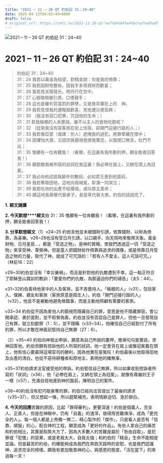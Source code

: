 ```yaml
---
title: "2021 – 11 – 26 QT 約伯記 31：24~40"
date: 2025-04-12T04:03:49+0800
draft: false
# original_url: https://cmtc.tw/2021-11-26-qt-%e7%b4%84%e4%bc%af%e8%a8%98-31%ef%bc%9a2440
---
```


![2021 – 11 – 26 QT 約伯記 31：24\~40](/images/qt.jpg   "2021 – 11 – 26 QT 約伯記 31：24\~40")

# 2021 – 11 – 26 QT 約伯記 31：24\~40

> 約伯記 31：24\~40  
> 31：24 我若以黃金為指望，對精金說：你是我的倚靠；  
> 31：25 我若因財物豐裕，因我手多得資財而歡喜；  
> 31：26 我若見太陽發光，明月行在空中，  
> 31：27 心就暗暗被引誘，口便親手；  
> 31：28 這也是審判官當罰的罪孽，又是我背棄在上的　神。  
> 31：29 我若見恨我的遭報就歡喜，見他遭災便高興；  
> 31：30 （我沒有容口犯罪，咒詛他的生命；）  
> 31：31 若我帳棚的人未嘗說，誰不以主人的食物吃飽呢？  
> 31：32 （從來我沒有容客旅在街上住宿，卻開門迎接行路的人；）  
> 31：33 我若像亞當（或譯：別人）遮掩我的過犯，將罪孽藏在懷中；  
> 31：34 因懼怕大眾，又因宗族藐視我使我驚恐，以致閉口無言，杜門不出；  
> 31：35 惟願有一位肯聽我！（看哪，在這裏有我所劃的押，願全能者回答我！）  
> 31：36 願那敵我者所寫的狀詞在我這裏！我必帶在肩上，又綁在頭上為冠冕。  
> 31：37 我必向他述說我腳步的數目，必如君王進到他面前。  
> 31：38 我若奪取田地，這地向我喊冤，犁溝一同哭泣；  
> 31：39 我若吃地的出產不給價值，或叫原主喪命；  
> 31：40 願這地長蒺藜代替麥子，長惡草代替大麥。約伯的話說完了。

**1.** **經文誦讀**

**2. 今天默想****經文**伯 31：35 惟願有一位肯聽我！（看哪，在這裏有我所劃的押，願全能者回答我！）

**3. 分享默想經文**（1）v24\~25 約伯言他並未被錢財引誘，依靠錢財、以財為倚靠，為喜樂。v26\~28也沒有受日月引誘，以口親手、向天飛吻來敬拜天象。黃金財物、日月星辰…，都是「受造之物」，是神的賞賜，使我們透過這一切「受造之物」來享受神、尊榮神。但是當人把錢財給作倚靠與追求的偶像，或是倚靠日月受造之物的力量，取代了神，就成了可咒詛的：「若有人不愛主，這人可詛可咒。」（林前16：22）

v29\~30約伯並沒有「幸災樂禍」，而且是針對他的仇敵遭到不幸。這一點正符合了耶穌登山寶訓的教訓：「要愛你們的仇敵，為那逼迫你們的禱告」（太5：44）。

v31\~32約伯善待他家中的人及客旅，並不吝嗇待人。「帳棚的人」（v31），包括家人、僕婢、親友和客旅（客旅原意是陌生人）。約伯「開門迎接行路的人」（v32），他並不是被動地避免做錯事，而是主動地照顧有需要的客旅。

v33\~34 約伯從不因為害怕人的藐視而隱藏自己的罪，意思是他不隱藏罪惡，會公開承認、勇於面對，並不假冒偽善。約伯並沒有否認自己是罪人，但他一旦發現自己有罪，就立刻獻祭（1：5），並不隱瞞（v33\~34）。他確信自己已經對付了所有的罪，所以才敢在神面前堅持自己無罪（27：6）。

（2）v35\~40 約伯向神發出申訴，願意為自己所說的畫押，擔保句句是實話，求神回答他。約伯但願有控訴他的人所寫的狀詞，他一定會背在肩上或像冠冕戴在頭上，他有信心要贏得這場官司的勝利，因為他實在是冤枉！約伯最後以他取得田地及出產的清白，也從不惡待耕種者和原地主，表明他的確無辜。

v35\~37約伯請求法官接受他的申訴。約伯堅信自己無罪，所以如果收到控訴者所寫的「狀詞」（v36），他「必帶在肩上，又綁在頭上為冠冕」，就像有尊嚴的王子一樣（v37），充滿自信地進到神的面前，陳明自己的案件。

v38\~40約伯沒有犯巧取豪奪的罪。約伯已經向法官提出了最後的請求（v35\~37），但又想起一條，所以趕緊補充，表明情辭迫切、急於辯白。

**4. 今天的回應**苦難的原因，比起「罪得審判」，更要深遠！約伯是個義人，完全人、正直人，但是在神眼中，仍有「自義」的渣滓，值得用苦難煉淨，成為「更完全的人」。每一個人都是上帝獨一無二、精心製作的「傑作」，只是看人是否有「信靠、順服」的心，配合神的工程，願意成為「更好的作品」。有些人拿自己的痛苦和約伯相比，其實是貽笑大方了，因為大多數人的苦難是屬於「咎由自取」，是犯罪或「犯傻」的惡果，或是老我太大，自我太強；和約伯的「精金」生命不能相提並論。但是最苦的約伯，的確能夠成為我們在奔跑天路時的安慰，也是我們認識神、追求完全的榜樣。願我有更加敬畏神的心，與感恩的態度，「活在當下」的來過每一天！